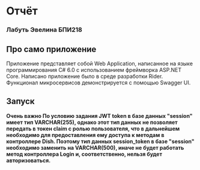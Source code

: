 # Отчёт
### Лабуть Эвелина БПИ218
## Про само приложение 
Приложение представляет собой Web Application, написанное на языке программирования С# 6.0 с использованием фреймворка ASP.NET Core.
Написано приложение было в среде разработки Rider.
Функционал микросервисов демонстрируется с помощью Swagger UI.
## Запуск 
**Очень важно 
По условию задания JWT token в базе данных "session" имеет тип VARCHAR(255), однако этот тип данных не позволяет передать в токен claim с ролью пользователя, что в дальнейшем необходимо для предоставления ему доступа к методам в контроллере Dish. Поэтому тип данных session_token в базе "session" необходимо заменить на VARCHAR(500), иначе не будет работать метод контроллера Login и, соответственно, нельзя будет авторизоваться.**



